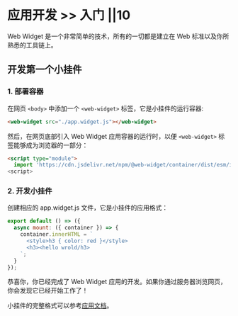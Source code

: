 # 应用开发 >> 入门 ||10

Web Widget 是一个非常简单的技术，所有的一切都是建立在 Web 标准以及你所熟悉的工具链上。

## 开发第一个小挂件

### 1. 部署容器

在网页 `<body>` 中添加一个 `<web-widget>` 标签，它是小挂件的运行容器:

```html
<web-widget src="./app.widget.js"></web-widget>
```

然后，在网页底部引入 Web Widget 应用容器的运行时，以便 `<web-widget>` 标签能够成为浏览器的一部分：

```html
<script type="module">
  import 'https://cdn.jsdelivr.net/npm/@web-widget/container/dist/esm/index.js';
<script>
```

### 2. 开发小挂件

创建相应的 app.widget.js 文件，它是小挂件的应用格式：

```js
export default () => ({
  async mount: ({ container }) => {
    container.innerHTML = `
      <style>h3 { color: red }</style>
      <h3><hello wrold/h3>
    `;
  }
});
```

恭喜你，你已经完成了 Web Widget 应用的开发。如果你通过服务器浏览网页，你会发现它已经开始工作了！

小挂件的完整格式可以参考[应用文档](../../docs/application/overview.md)。
